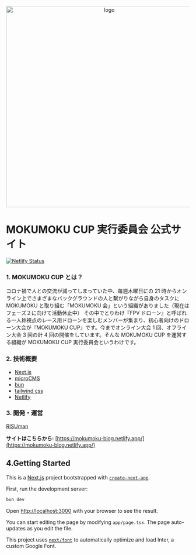 <div align="center" >
    <img width='550' src="https://github.com/lovelovetrb/mokumoku-blog/blob/main/public/mokumoku_logo.png?raw=true" alt="logo">
</div>

# MOKUMOKU CUP 実行委員会 公式サイト

[![Netlify Status](https://api.netlify.com/api/v1/badges/4cdb890e-7e9a-40f4-aa18-f8de6e94385d/deploy-status)](https://app.netlify.com/sites/mokumokucup/deploys)

### 1. MOKUMOKU CUP とは？

コロナ禍で人との交流が減ってしまっていた中、毎週木曜日にの 21 時からオンライン上でさまざまなバックグラウンドの人と繋がりながら自身のタスクに MOKUMOKU と取り組む「MOKUMOKU 会」という組織がありました（現在はフェーズ２に向けて活動休止中）
その中でとりわけ『FPV ドローン』と呼ばれる一人称視点のレース用ドローンを楽しむメンバーが集まり、初心者向けのドローン大会が『MOKUMOKU CUP』です。今までオンライン大会 1 回、オフライン大会 3 回の計 4 回の開催をしています。そんな MOKUMOKU CUP を運営する組織が MOKUMOKU CUP 実行委員会というわけです。

### 2. 技術概要

- [Next.js](https://nextjs.org/)
- [microCMS](https://microcms.io)
- [bun](https://bun.sh/)
- [tailwind css](https://tailwindcss.com/)
- [Netlify](https://netlify.com)

### 3. 開発・運営

[RISUman](https://twitter.com/lovelovetrb)

**サイトはこちらから:** [https://mokumoku-blog.netlify.app/](https://mokumoku-blog.netlify.app/)

## 4.Getting Started

This is a [Next.js](https://nextjs.org/) project bootstrapped with [`create-next-app`](https://github.com/vercel/next.js/tree/canary/packages/create-next-app).

First, run the development server:

```bash
bun dev
```

Open [http://localhost:3000](http://localhost:3000) with your browser to see the result.

You can start editing the page by modifying `app/page.tsx`. The page auto-updates as you edit the file.

This project uses [`next/font`](https://nextjs.org/docs/basic-features/font-optimization) to automatically optimize and load Inter, a custom Google Font.
